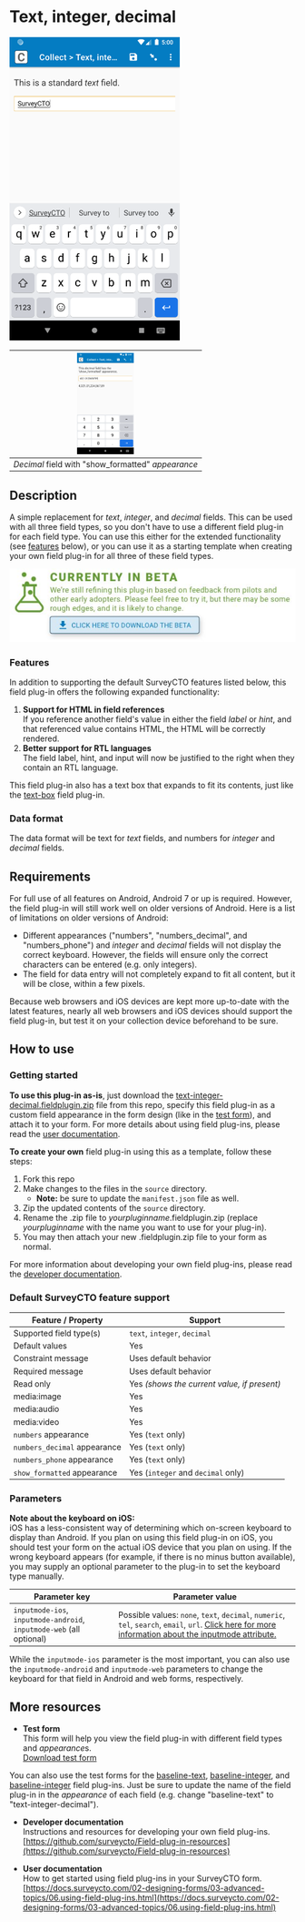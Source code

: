 # Text, integer, decimal

<img src="extras/readme-images/text_field.png" width="300px" alt="Standard text field">

|<img src="extras/readme-images/show_formatted.png" width="100px">|
|:---:|
|*Decimal* field with "show_formatted" *appearance*|

## Description

A simple replacement for *text*, *integer*, and *decimal* fields. This can be used with all three field types, so you don't have to use a different field plug-in for each field type. You can use this either for the extended functionality (see [features](#features) below), or you can use it as a starting template when creating your own field plug-in for all three of these field types.

[![Download now](extras/readme-images/beta-release-download.jpg)](https://github.com/surveycto/text-integer-decimal/raw/main/text-integer-decimal.fieldplugin.zip)

### Features

In addition to supporting the default SurveyCTO features listed below, this field plug-in offers the following expanded functionality:

1. **Support for HTML in field references** <br>
    If you reference another field's value in either the field *label* or *hint*, and that referenced value contains HTML, the HTML will be correctly rendered.
1. **Better support for RTL languages** <br>
    The field label, hint, and input will now be justified to the right when they contain an RTL language.

This field plug-in also has a text box that expands to fit its contents, just like the [text-box](https://github.com/surveycto/text-box/blob/main/README.md) field plug-in.

### Data format

The data format will be text for *text* fields, and numbers for *integer* and *decimal* fields.

## Requirements

For full use of all features on Android, Android 7 or up is required. However, the field plug-in will still work well on older versions of Android. Here is a list of limitations on older versions of Android:

* Different appearances ("numbers", "numbers_decimal", and "numbers_phone") and *integer* and *decimal* fields will not display the correct keyboard. However, the fields will ensure only the correct characters can be entered (e.g. only integers).
* The field for data entry will not completely expand to fit all content, but it will be close, within a few pixels.

Because web browsers and iOS devices are kept more up-to-date with the latest features, nearly all web browsers and iOS devices should support the field plug-in, but test it on your collection device beforehand to be sure.

## How to use

### Getting started

**To use this plug-in as-is**, just download the [text-integer-decimal.fieldplugin.zip](https://github.com/surveycto/text-integer-decimal/raw/main/text-integer-decimal.fieldplugin.zip) file from this repo, specify this field plug-in as a custom field appearance in the form design (like in the [test form](https://github.com/surveycto/text-integer-decimal/raw/main/extras/test-form/Text%2C%20integer%2C%20decimal%20test%20form.xlsx)), and attach it to your form. For more details about using field plug-ins, please read the [user documentation](https://docs.surveycto.com/02-designing-forms/03-advanced-topics/06.using-field-plug-ins.html).

**To create your own** field plug-in using this as a template, follow these steps:

1. Fork this repo
1. Make changes to the files in the `source` directory.  
    * **Note:** be sure to update the `manifest.json` file as well.
1. Zip the updated contents of the `source` directory.
1. Rename the .zip file to *yourpluginname*.fieldplugin.zip (replace *yourpluginname* with the name you want to use for your plug-in).
1. You may then attach your new .fieldplugin.zip file to your form as normal.

For more information about developing your own field plug-ins, please read the [developer documentation](https://github.com/surveycto/Field-plug-in-resources).

### Default SurveyCTO feature support

| Feature / Property | Support |
| --- | --- |
| Supported field type(s) | `text`, `integer`, `decimal`|
| Default values | Yes |
| Constraint message | Uses default behavior |
| Required message | Uses default behavior |
| Read only | Yes *(shows the current value, if present)* |
| media:image | Yes |
| media:audio | Yes |
| media:video | Yes |
| `numbers` appearance | Yes (`text` only) |
| `numbers_decimal` appearance | Yes (`text` only) |
| `numbers_phone` appearance | Yes (`text` only) |
| `show_formatted` appearance | Yes (`integer` and `decimal` only) |

### Parameters

**Note about the keyboard on iOS:**  
iOS has a less-consistent way of determining which on-screen keyboard to display than Android. If you plan on using this field plug-in on iOS, you should test your form on the actual iOS device that you plan on using. If the wrong keyboard appears (for example, if there is no minus button available), you may supply an optional parameter to the plug-in to set the keyboard type manually.

| Parameter key | Parameter value |
| --- | --- |
| `inputmode-ios`, `inputmode-android`, `inputmode-web` (all optional) | Possible values: `none`, `text`, `decimal`, `numeric`, `tel`, `search`, `email`, `url`. [Click here for more information about the inputmode attribute.](https://css-tricks.com/everything-you-ever-wanted-to-know-about-inputmode)|

While the `inputmode-ios` parameter is the most important, you can also use the `inputmode-android` and `inputmode-web` parameters to change the keyboard for that field in Android and web forms, respectively.

## More resources

* **Test form**  
This form will help you view the field plug-in with different field types and *appearance*s.  
[Download test form](https://github.com/surveycto/text-integer-decimal/raw/main/extras/test-form/Text%2C%20integer%2C%20decimal%20test%20form.xlsx)

You can also use the test forms for the [baseline-text](https://github.com/surveycto/baseline-text/blob/master/README.md), [baseline-integer](https://github.com/surveycto/baseline-integer/blob/master/README.md), and [baseline-integer](https://github.com/surveycto/baseline-integer/blob/master/README.md) field plug-ins. Just be sure to update the name of the field plug-in in the *appearance* of each field (e.g. change "baseline-text" to "text-integer-decimal").

* **Developer documentation**  
Instructions and resources for developing your own field plug-ins.  
[https://github.com/surveycto/Field-plug-in-resources](https://github.com/surveycto/Field-plug-in-resources)

* **User documentation**  
How to get started using field plug-ins in your SurveyCTO form.  
[https://docs.surveycto.com/02-designing-forms/03-advanced-topics/06.using-field-plug-ins.html](https://docs.surveycto.com/02-designing-forms/03-advanced-topics/06.using-field-plug-ins.html)
